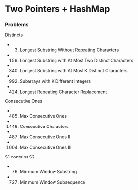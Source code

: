 # Two Pointers + HashMap

### Problems

Distincts

- 3. Longest Substring Without Repeating Characters
- 159. Longest Substring with At Most Two Distinct Characters
- 340. Longest Substring with At Most K Distinct Characters
- 992. Subarrays with K Different Integers
- 424. Longest Repeating Character Replacement


Consecutive Ones

- 485. Max Consecutive Ones
- 1446. Consecutive Characters
- 487. Max Consecutive Ones II
- 1004. Max Consecutive Ones III


S1 contains S2

- 76. Minimum Window Substring
- 727. Minimum Window Subsequence
